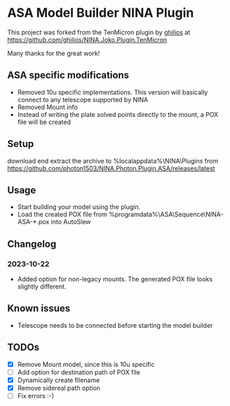# ASA Model Builder NINA Plugin

This project was forked from the TenMicron plugin by [ghilios](https://github.com/ghilios) at https://github.com/ghilios/NINA.Joko.Plugin.TenMicron


Many thanks for the great work!

## ASA specific modifications
- Removed 10u specific implementations. This version will basically connect to any telescope supported by NINA
- Removed Mount info
- Instead of writing the plate solved points directly to the mount, a POX file will be created


## Setup

download end extract the archive to %localappdata%\NINA\Plugins from https://github.com/photon1503/NINA.Photon.Plugin.ASA/releases/latest

## Usage

- Start building your model using the plugin.
- Load the created POX file from %programdata%\ASA\Sequence\NINA-ASA-*.pox into AutoSlew

## Changelog

### 2023-10-22
-  Added option for non-legacy mounts. The generated POX file looks slightly different.

## Known issues

- Telescope needs to be connected before starting the model builder

## TODOs
- [x] Remove Mount model, since this is 10u specific
- [ ] Add option for destination path of POX file
- [x] Dynamically create filename
- [x] Remove sidereal path option
- [ ] Fix errors :-)
